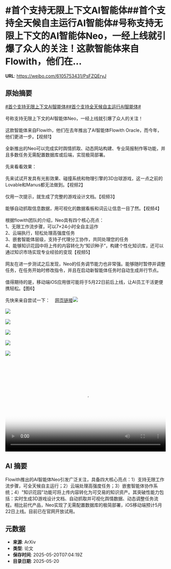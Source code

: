 # #首个支持无限上下文AI智能体##首个支持全天候自主运行AI智能体#号称支持无限上下文的AI智能体Neo，一经上线就引爆了众人的关注！这款智能体来自Flowith，他们在...

**URL**: https://weibo.com/6105753431/PsFZQEryJ

## 原始摘要

<a href="https://m.weibo.cn/search?containerid=231522type%3D1%26t%3D10%26q%3D%23%E9%A6%96%E4%B8%AA%E6%94%AF%E6%8C%81%E6%97%A0%E9%99%90%E4%B8%8A%E4%B8%8B%E6%96%87AI%E6%99%BA%E8%83%BD%E4%BD%93%23&amp;extparam=%23%E9%A6%96%E4%B8%AA%E6%94%AF%E6%8C%81%E6%97%A0%E9%99%90%E4%B8%8A%E4%B8%8B%E6%96%87AI%E6%99%BA%E8%83%BD%E4%BD%93%23" data-hide=""><span class="surl-text">#首个支持无限上下文AI智能体#</span></a><a href="https://m.weibo.cn/search?containerid=231522type%3D1%26t%3D10%26q%3D%23%E9%A6%96%E4%B8%AA%E6%94%AF%E6%8C%81%E5%85%A8%E5%A4%A9%E5%80%99%E8%87%AA%E4%B8%BB%E8%BF%90%E8%A1%8CAI%E6%99%BA%E8%83%BD%E4%BD%93%23&amp;extparam=%23%E9%A6%96%E4%B8%AA%E6%94%AF%E6%8C%81%E5%85%A8%E5%A4%A9%E5%80%99%E8%87%AA%E4%B8%BB%E8%BF%90%E8%A1%8CAI%E6%99%BA%E8%83%BD%E4%BD%93%23" data-hide=""><span class="surl-text">#首个支持全天候自主运行AI智能体#</span></a><br><br>号称支持无限上下文的AI智能体Neo，一经上线就引爆了众人的关注！<br><br>这款智能体来自Flowith，他们在去年推出了AI智能体Flowith Oracle，而今年，他们更进一步。【视频1】<br><br>全新推出的Neo可以完成实时舆情抓取、动态网站构建、专业简报制作等功能，并且多数任务无需配置数据库或后端，实现极简部署。<br><br>先来看看效果：<br><br>先来试试开发具有光影效果、碰撞系统和物理引擎的3D台球游戏，这一点之前的Lovable和Manus都无法做到。【视频2】<br><br>仅用一次提示，就生成了完整的游戏设计文档。【视频3】<br><br>能够自动抓取信息数据，用可视化的数据看板和词云让信息一目了然。【视频4】<br><br>根据flowith团队的介绍，Neo具有四个核心亮点：<br>1、无限工作流步骤，可以7×24小时全自主运作<br>2、云端执行，轻松处理高强度任务<br>3、嵌套智能体层级，支持子代理分工协作，共同处理您的任务<br>4、能够知识花园中将上传的内容转化为“知识种子”，构建个性化知识库，还可以通过知识市场实现专业经验的变现【视频5】<br><br>网友在进一步测试之后发现，Neo的任务调节能力也非常强。能够随时暂停并调整任务，在任务开始时修改指令，并且在启动新智能体任务时自动生成并行节点。<br><br>值得期待的是，移动端iOS应用很可能将于5月22日前后上线，让AI员工干活更便携轻松。【图6】<br><br>先快来亲自尝试一下：<a href="https://weibo.cn/sinaurl?u=https%3A%2F%2Fflowith.io%2F" data-hide=""><span class="url-icon"><img style="width: 1rem;height: 1rem" src="https://h5.sinaimg.cn/upload/2015/09/25/3/timeline_card_small_web_default.png" referrerpolicy="no-referrer"></span><span class="surl-text">网页链接</span></a><img style="" src="https://tvax2.sinaimg.cn/large/006Fd7o3ly1i1ltghfxloj30zk0k0wg9.jpg" referrerpolicy="no-referrer"><br><br><img style="" src="https://tvax2.sinaimg.cn/large/006Fd7o3ly1i1ltgmjh4fj31k20u0wfg.jpg" referrerpolicy="no-referrer"><br><br><img style="" src="https://tvax2.sinaimg.cn/large/006Fd7o3ly1i1ltgei63vj31hc0u0jt9.jpg" referrerpolicy="no-referrer"><br><br><img style="" src="https://tvax1.sinaimg.cn/large/006Fd7o3ly1i1ltgf6ym4j30zk0k00tx.jpg" referrerpolicy="no-referrer"><br><br><img style="" src="https://tvax3.sinaimg.cn/large/006Fd7o3ly1i1ltggben1j31hc0u0ab8.jpg" referrerpolicy="no-referrer"><br><br><img style="" src="https://tvax4.sinaimg.cn/large/006Fd7o3gy1i1ltf0fhjjj30q71kwq54.jpg" referrerpolicy="no-referrer"><br><br><br clear="both"><div style="clear: both"></div><video controls="controls" poster="https://tvax3.sinaimg.cn/orj480/006Fd7o3ly1i1ltggm9csj30zk0k0wg9.jpg" style="width: 100%"><source src="https://f.video.weibocdn.com/o0/36V4xlu9lx08oo80KPnW01041201aKQ60E010.mp4?label=mp4_720p&amp;template=1280x720.25.0&amp;ori=0&amp;ps=1CwnkDw1GXwCQx&amp;Expires=1747727934&amp;ssig=zZWeQOS7dO&amp;KID=unistore,video"><source src="https://f.video.weibocdn.com/o0/Tb1flRsTlx08oo80anBm01041200wX6z0E010.mp4?label=mp4_hd&amp;template=852x480.25.0&amp;ori=0&amp;ps=1CwnkDw1GXwCQx&amp;Expires=1747727934&amp;ssig=u%2B0WTFnXj3&amp;KID=unistore,video"><source src="https://f.video.weibocdn.com/o0/lqVdziSXlx08oo8045RC01041200jUnz0E010.mp4?label=mp4_ld&amp;template=640x360.25.0&amp;ori=0&amp;ps=1CwnkDw1GXwCQx&amp;Expires=1747727934&amp;ssig=eRqeNWR3te&amp;KID=unistore,video"><p>视频无法显示，请前往<a href="https://video.weibo.com/show?fid=1034%3A5168345457295401" target="_blank" rel="noopener noreferrer">微博视频</a>观看。</p></video>

## AI 摘要

Flowith推出的AI智能体Neo引发广泛关注，具备四大核心亮点：1）支持无限工作流步骤，可全天候自主运行；2）云端处理高强度任务；3）嵌套智能体协作系统；4）"知识花园"功能可将上传内容转化为可交易的知识资产。其突破性能力包括：实时生成3D游戏设计文档、自动抓取并可视化舆情数据、动态调整任务流程。相比前代产品，Neo实现了无需配置数据库的极简部署，iOS移动端预计5月22日上线。目前已在官网开放试用。

## 元数据

- **来源**: ArXiv
- **类型**: 论文
- **保存时间**: 2025-05-20T07:04:19Z
- **目录日期**: 2025-05-20
